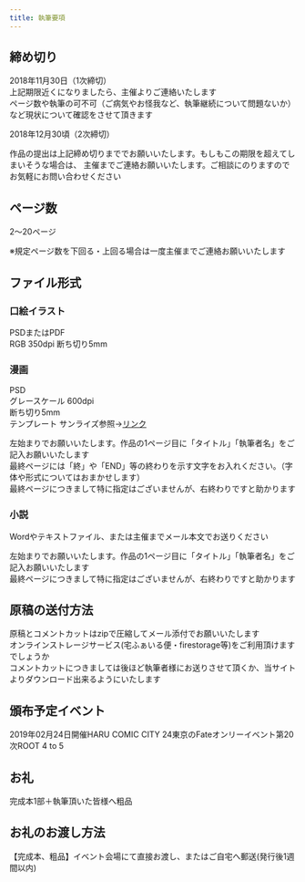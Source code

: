 ```yaml
---
title: 執筆要項
---
```


## 締め切り

2018年11月30日（1次締切）  
上記期限近くになりましたら、主催よりご連絡いたします  
ページ数や執筆の可不可（ご病気やお怪我など、執筆継続について問題ないか）など現状について確認をさせて頂きます  

2018年12月30頃（2次締切）  

作品の提出は上記締め切りまででお願いいたします。もしもこの期限を超えてしまいそうな場合は、
主催までご連絡お願いいたします。ご相談にのりますのでお気軽にお問い合わせください

## ページ数

2〜20ページ

※規定ページ数を下回る・上回る場合は一度主催までご連絡お願いいたします

## ファイル形式

### 口絵イラスト

PSDまたはPDF  
RGB  350dpi
断ち切り5mm  

### 漫画

PSD  
グレースケール 600dpi  
断ち切り5mm  
テンプレート  サンライズ参照→<a href="https://www.sunrisep.co.jp/09_genkou/download.htm#title-2" target="_blank">リンク</a>  

左始まりでお願いいたします。作品の1ページ目に「タイトル」「執筆者名」をご記入お願いいたします  
最終ページには「終」や「END」等の終わりを示す文字をお入れください。（字体や形式についてはおまかせします）  
最終ページにつきまして特に指定はございませんが、右終わりですと助かります  

### 小説
Wordやテキストファイル、または主催までメール本文でお送りください  

左始まりでお願いいたします。作品の1ページ目に「タイトル」「執筆者名」をご記入お願いいたします    
最終ページにつきまして特に指定はございませんが、右終わりですと助かります  

## 原稿の送付方法
原稿とコメントカットはzipで圧縮してメール添付でお願いいたします  
オンラインストレージサービス(宅ふぁいる便・firestorage等)をご利用頂けますでしょうか  
コメントカットにつきましては後ほど執筆者様にお送りさせて頂くか、当サイトよりダウンロード出来るようにいたします  


## 頒布予定イベント
2019年02月24日開催HARU COMIC CITY 24東京のFateオンリーイベント第20次ROOT 4 to 5

## お礼
完成本1部＋執筆頂いた皆様へ粗品


## お礼のお渡し方法
【完成本、粗品】イベント会場にて直接お渡し、またはご自宅へ郵送(発行後1週間以内)

